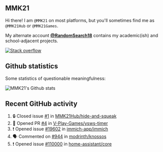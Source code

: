 ## MMK21

Hi there! I am `@MMK21` on most platforms, but you'll sometimes find me as `@MMK21Hub` or `@MMK21Games`.

My alternate account [**@RandomSearch18**](https://github.com/RandomSearch18/) contains my academic(ish) and school-adjacent projects.

[![Stack overflow](https://img.shields.io/badge/Stack_Overflow-FE7A16?style=for-the-badge&logo=stack-overflow&logoColor=white)](https://stackoverflow.com/users/11519302/mmk21)

## Github statistics

Some statistics of questionable meaningfulness:

![MMK21's Github stats](https://github-readme-stats.vercel.app/api?username=MMK21Hub&show_icons=true&theme=dark&bg_color=171b22&text_color=CCCCCC&hide_border=true)

## Recent GitHub activity

<!--START_SECTION:activity-->
1. 🔒 Closed issue [#1](https://github.com/MMK21Hub/hide-and-squeak/issues/1) in [MMK21Hub/hide-and-squeak](https://github.com/MMK21Hub/hide-and-squeak)
2. 💪 Opened PR [#4](https://github.com/V-Play-Games/ysws-timer/pull/4) in [V-Play-Games/ysws-timer](https://github.com/V-Play-Games/ysws-timer)
3. ❗ Opened issue [#19602](https://github.com/immich-app/immich/issues/19602) in [immich-app/immich](https://github.com/immich-app/immich)
4. 🗣 Commented on [#944](https://github.com/modrinth/knossos/issues/944#issuecomment-1962901349) in [modrinth/knossos](https://github.com/modrinth/knossos)
5. ❗ Opened issue [#110000](https://github.com/home-assistant/core/issues/110000) in [home-assistant/core](https://github.com/home-assistant/core)
<!--END_SECTION:activity-->
